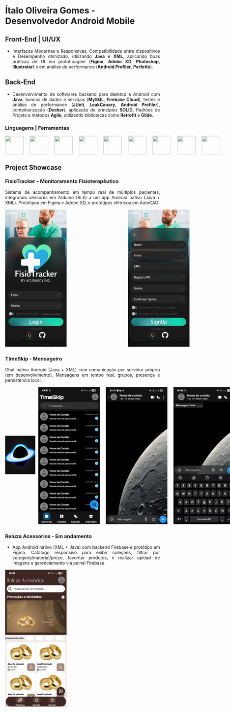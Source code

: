 # Ítalo Oliveira Gomes - Desenvolvedor Android Mobile

## Front-End | UI/UX
- <p align="justify"> Interfaces Modernas e Responsivas, Compatibilidade entre dispositivos e Desempenho otimizado, utilizando <b>Java</b> e <b>XML</b>, aplicando boas práticas de UI em prototipagem (<b>Figma</b>, <b>Adobe XD</b>, <b>Photoshop</b>, <b>Illustrator</b>) e em análise de performance (<b>Android Profiler</b>, <b>Perfetto</b>).
</p>

## Back-End
- <p align="justify"> Desenvolvimento de softwares backend para desktop e Android com <b>Java</b>, bancos de dados e serviços (<b>MySQL</b>, <b>Firebase Cloud</b>), testes e análise de performance (<b>JUnit</b>, <b>LeakCanary</b>, <b>Android Profiler</b>), conteinerização (<b>Docker</b>), aplicação de princípios <b>SOLID</b>, Padrões de Projeto e métodos <b>Agile</b>, utilizando bibliotecas como <b>Retrofit</b> e <b>Glide</b>.
</p>

### Linguagens | Ferramentas

<div style="display: flex; flex-direction: row; gap: 20px; width: 100%;">
  <img src="https://raw.githubusercontent.com/marwin1991/profile-technology-icons/refs/heads/main/icons/java.png" style="width: 60px; height: 60px;" />
  <img src="https://raw.githubusercontent.com/marwin1991/profile-technology-icons/refs/heads/main/icons/android.png" style="width: 60px; height: 60px;" />
  <img src="https://raw.githubusercontent.com/marwin1991/profile-technology-icons/refs/heads/main/icons/material_design.png" style="width: 60px; height: 60px;" />
  <img src="https://raw.githubusercontent.com/marwin1991/profile-technology-icons/refs/heads/main/icons/firebase.png" style="width: 60px; height: 60px;" />
  <img src="https://raw.githubusercontent.com/marwin1991/profile-technology-icons/refs/heads/main/icons/intellij.png" style="width: 60px; height: 60px;" />
  <img src="https://raw.githubusercontent.com/marwin1991/profile-technology-icons/refs/heads/main/icons/android_studio.png" style="width: 60px; height: 60px;" />
  <img src="https://raw.githubusercontent.com/marwin1991/profile-technology-icons/refs/heads/main/icons/figma.png" style="width: 60px; height: 60px;" />
  <img src="https://raw.githubusercontent.com/marwin1991/profile-technology-icons/refs/heads/main/icons/git.png" style="width: 60px; height: 60px;" />
  <img src="https://raw.githubusercontent.com/marwin1991/profile-technology-icons/refs/heads/main/icons/github.png" style="width: 60px; height: 60px;" />
</div>

## Project Showcase

### FisioTracker – Monitoramento Fisioterapêutico

<p align="justify"> Sistema de acompanhamento em tempo real de múltiplos pacientes, integrando sensores em Arduino (BLE) a um app Android nativo (Java + XML). Protótipos em Figma e Adobe XD, e protótipos elétricos em AutoCAD.
</p>

 <div style="display: flex; flex-direction: row; gap: 20px; width: 100%;">
  <div style="display: flex; flex-direction: row; gap: 200px; width: 100%;">
    <img src="https://github.com/IoGomes/IoGomes/blob/main/Pasted%20image%2020250915235743.png?raw=true" style="width: 200px;" />
    <img src="https://github.com/IoGomes/IoGomes/blob/main/Pasted%20image%2020250916000105.png?raw=true" style="width: 200px;" />
    <img src="https://github.com/IoGomes/IoGomes/blob/main/Pasted%20image%2020250916000349.png?raw=true" style="width: 200px;" />
    <img src="https://github.com/IoGomes/IoGomes/blob/main/Screenshot_20250916_000606.png?raw=true" style="width: 200px;" />
  </div>
</div>

##

### TImeSkip - Mensageiro

<p align="justify"> Chat nativo Android (Java + XML) com comunicação por servidor próprio (em desenvolvimento). Mensagens em tempo real, grupos, presença e persistência local.
</p>

<div style="display: flex; gap: 10px; align-items: center;">

  <div>
    <img src="https://github.com/IoGomes/IoGomes/blob/main/vecteezy_hermes-vector-icon-design_25985585%20%5BConvertido%5D.png?raw=true" width="125" height="125" />
  </div>

  <div style="display: flex; flex-direction: row; gap: 20px; width: 100%;">
    <img src="https://github.com/IoGomes/IoGomes/blob/main/Screenshot_20250903_235201.png?raw=true" style="width: 200px;" />
    <img src="https://github.com/IoGomes/IoGomes/blob/main/Screenshot_20250903_211936.png?raw=true" style="width: 200px;" />
    <img src="https://github.com/IoGomes/IoGomes/blob/main/Screenshot_20250904_005229.png?raw=true" style="width: 200px;" />
  </div>
</div>

##

### Reluza Acessorios - Em andamento

- <p align="justify"> App Android nativo (XML + Java) com backend Firebase e protótipo em Figma. Catálogo responsivo para exibir coleções, filtrar por categoria/material/preço, favoritar produtos, e realizar upload de imagens e gerenciamento via painel Firebase.
</p>

<div style="display: flex; flex-direction: row; gap: 20px; width: 100%;">
  <div style="display: flex; flex-direction: row; gap: 200px; width: 100%;">
    <img src="https://github.com/IoGomes/IoGomes/blob/main/Screenshot_20250916_000954.png?raw=true" style="width: 200px;" />
  </div>
</div>


